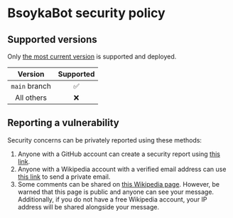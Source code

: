 # BsoykaBot security policy

## Supported versions

Only
[the most current version](https://github.com/bsoyka/wikipedia-bot/tree/main) is
supported and deployed.

|    Version    |     Supported      |
| :-----------: | :----------------: |
| `main` branch | :white_check_mark: |
|  All others   |        :x:         |

## Reporting a vulnerability

Security concerns can be privately reported using these methods:

1. Anyone with a GitHub account can create a security report using
   [this link](https://github.com/bsoyka/wikipedia-bot/security/advisories/new).
2. Anyone with a Wikipedia account with a verified email address can use
   [this link](https://en.wikipedia.org/wiki/Special:EmailUser/BsoykaBot) to
   send a private email.
3. Some comments can be shared on
   [this Wikipedia page](https://en.wikipedia.org/wiki/User_talk:BsoykaBot).
   However, be warned that this page is public and anyone can see your message.
   Additionally, if you do not have a free Wikipedia account, your IP address
   will be shared alongside your message.
